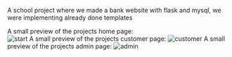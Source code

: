 A school project where we made a bank website with flask and mysql, we were implementing already done templates  

A small preview of the projects home page:  
![start](https://github.com/niclas-svanstrom/Banken/assets/112870335/ade01e00-dfb7-40cc-942a-4996aec1197b)
A small preview of the projects customer page:
![customer](https://github.com/niclas-svanstrom/Banken/assets/112870335/26272483-4661-4e35-9b8f-f54dda8d76a1)
A small preview of the projects admin page:
![admin](https://github.com/niclas-svanstrom/Banken/assets/112870335/cf93e192-6391-446c-afb1-c1960d16747f)
